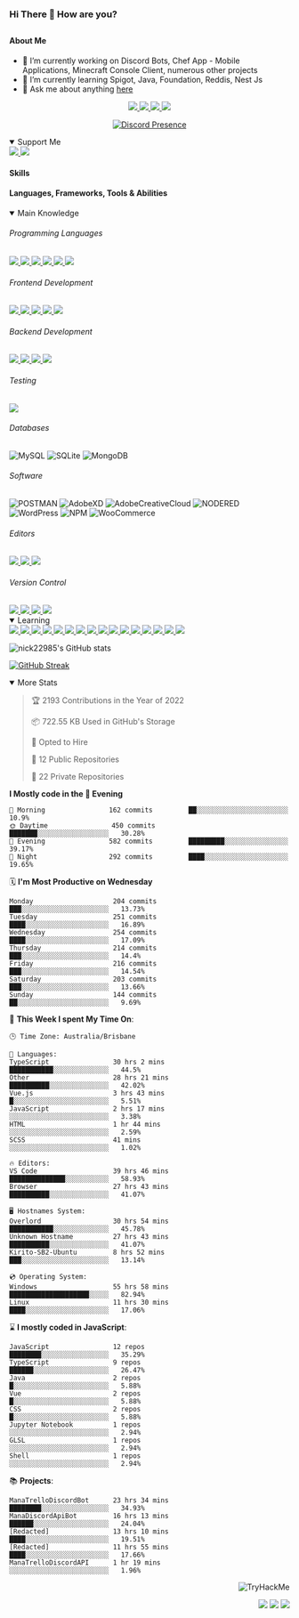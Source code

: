 ### Hi There 👋 How are you?

## <h4>About Me</h4>

- 🔭 I’m currently working on Discord Bots, Chef App - Mobile Applications, Minecraft Console Client, numerous other projects
- 🌱 I’m currently learning Spigot, Java, Foundation, Reddis, Nest Js
- 💬 Ask me about anything [here](https://github.com/nick22985/nick22985/issues)

<p align="center">
	<a href="https://discordapp.com/users/221602145462386688">
		<img src="https://img.shields.io/badge/Discord-5865F2.svg?&style=for-the-badge&logo=Discord&logoColor=white"/>
	</a>
	<a href="https://www.youtube.com/channel/UChZvyaTJSq0PweGmTpjPjRw">
		<img src="https://img.shields.io/badge/YouTube-FF0000.svg?&style=for-the-badge&logo=YouTube&logoColor=white"/>
	</a>
	<a href="https://twitter.com/nick22985">
		<img src="https://img.shields.io/badge/Twitter-1DA1F2.svg?&style=for-the-badge&logo=Twitter&logoColor=white"/>
	</a>
	<a href="https://www.npmjs.com/~nick22985">
		<img src="https://img.shields.io/badge/npm-CB3837.svg?&style=for-the-badge&logo=NPM&logoColor=white"/>
	</a>
</p>
<p align="center">
	<a href="https://discord.com/users/221602145462386688" target="_blank" rel="nofollow">
		<img src="https://lanyard-profile-readme.vercel.app/api/221602145462386688?hideStatus=true" alt="Discord Presence" align="center">
	</a>
</p>


<details open="true">
<summary>Support Me</summary>

<a href="http://patreon.com/nick22985">
	<img src="https://img.shields.io/badge/Patreon-FF424D.svg?&style=flat-square&logo=patreon&logoColor=white"/>
</a>
<a href="https://www.buymeacoffee.com/nick22985">
	<img src="https://img.shields.io/badge/Buy%20Me%20A%20Coffee-FFDD00.svg?&style=flat-square&logo=buymeacoffee&logoColor=white"/>
</a>

	
</details>

<h4>Skills</h4>
<h4>Languages, Frameworks, Tools & Abilities </h4>
<details open="true">
<summary>Main Knowledge</summary>

<h6>Programming Languages</h6>
<a href="">
	<img src="https://img.shields.io/badge/JavaScript-323330.svg?&style=flat-square&logo=javascript&logoColor=%23F7DF1E"/>
</a>
<a href="">
	<img src="https://img.shields.io/badge/TYPESCRIPT-%23007ACC.svg?&style=flat-square&logo=typescript&logoColor=white"/>
</a>
<a href="">
	<img src="https://img.shields.io/badge/PYTHON-3776AB.svg?&style=flat-square&logo=python&logoColor=white"/>
</a>
<a href="">
	<img src="https://img.shields.io/badge/C-3776AB.svg?&style=flat-square&logo=C&logoColor=white"/>
</a>
<a href="">
	<img src="https://img.shields.io/badge/C%23-239120.svg?&style=flat-square&logo=C-Sharp&logoColor=white"/>
</a>
<a href="">
	<img src="https://img.shields.io/badge/.Net-512BD4.svg?&style=flat-square&logo=.NET&logoColor=white"/>
</a>

<h6> Frontend Development </h6>
<a href="">
	<img src="https://img.shields.io/badge/React-61DAFB?style=flat-square&logo=react&logoColor=white"/>
</a>
<a href="">
	<img src="https://img.shields.io/badge/CSS3-%231572B6.svg?&style=flat-square&logo=css3&logoColor=white"/>
</a>
<a href="">
	<img src="https://img.shields.io/badge/HTML5-E34F26.svg?&style=flat-square&logo=html5&logoColor=white"/>
</a>
<a href="">
	<img src="https://img.shields.io/badge/Blazor-512BD4.svg?&style=flat-square&logo=Blazor&logoColor=white"/>
</a>
<a href="">
	<img src="https://img.shields.io/badge/Tailwind-06B6D4.svg?&style=flat-square&logo=tailwindcss&logoColor=white"/>
</a>

<h6> Backend Development </h6>
<a href="">
	<img src="https://img.shields.io/badge/NODEJS-339933.svg?&style=flat-square&logo=node.js&logoColor=white"/>
</a>
<a href="">
	<img src="https://img.shields.io/badge/NGINX-269539.svg?&style=flat-square&logo=nginx&logoColor=white"/>
</a>
<a href="">
	<img src="https://img.shields.io/badge/GRAPHQL-E10098.svg?&style=flat-square&logo=graphql&logoColor=white"/>
</a>
<a href="">
	<img src="https://img.shields.io/badge/express-000000?style=flat-square&logo=express&logoColor=white"/>
</a>

<h6>Testing</h6>
<a href="">
	<img src="https://img.shields.io/badge/cypress-17202C?style=flat-square&logo=cypress&logoColor=white"/>
</a>

<h6> Databases </h6>

![MySQL](https://img.shields.io/badge/MySQL-4479A1.svg?&style=flat-square&logo=mysql&logoColor=white)
![SQLite](https://img.shields.io/badge/SQLite-003B57.svg?&style=flat-square&logo=sqlite&logoColor=white)
![MongoDB](https://img.shields.io/badge/MONGODB-47A248.svg?&style=flat-square&logo=mongodb&logoColor=white)

<h6>Software</h6>

![POSTMAN](https://img.shields.io/badge/Postman-FF6C37.svg?&style=flat-square&logo=postman&logoColor=white)
![AdobeXD](https://img.shields.io/badge/Adobe%20XD-FF61F6.svg?&style=flat-square&logo=Adobe-XD&logoColor=black)
![AdobeCreativeCloud](https://img.shields.io/badge/Adobe%20Creative%20Cloud-DA1F26.svg?&style=flat-square&logo=Adobe-Creative-Cloud&logoColor=white)
![NODERED](https://img.shields.io/badge/node%20red-8F0000.svg?&style=flat-square&logo=node-red&logoColor=white)
![WordPress](https://img.shields.io/badge/Wordpress-21759B.svg?&style=flat-square&logo=wordpress&logoColor=white)
![NPM](https://img.shields.io/badge/npm-CB3837.svg?&style=flat-square&logo=npm&logoColor=white)
![WooCommerce](https://img.shields.io/badge/WooCommerce-96588A.svg?&style=flat-square&logo=WooCommerce&logoColor=white)

<h6> Editors </h6>
<a href="">
	<img src="https://img.shields.io/badge/VSCODE-007ACC.svg?&style=flat-square&logo=visual-studio-code"/>
</a>
<a href="">
	<img src="https://img.shields.io/badge/Visual%20Studio-5C2D91.svg?&style=flat-square&logo=visual-studio"/>
</a>
<a href="">
	<img src="https://img.shields.io/badge/INTELLIJ-000000.svg?&style=flat-square&logo=intellij-idea"/>
</a>

<h6>Version Control</h6>
<a href="">
	<img src="https://img.shields.io/badge/GITHUB-%23121011.svg?&style=flat-square&logo=github&logoColor=white"/>
</a>
<a href="">
	<img src="https://img.shields.io/badge/GITLAB-%23181717.svg?&style=flat-square&logo=gitlab&logoColor=white"/>
</a>
<a href="">
	<img src="https://img.shields.io/badge/GIT-%23F05033.svg?&style=flat-square&logo=git&logoColor=white"/>
</a>
<a href="">
	<img src="https://img.shields.io/badge/-BitBucket-darkblue?style=flat-square&logo=bitbucket"/>
</a>

<!-- <br><br><br><br>

![MicrosoftAzure](https://img.shields.io/badge/Microsoft%20Azure-232F7E?style=flat-square&logo=microsoft-azure)
![GoogleCloud](https://img.shields.io/badge/Google%20Cloud-black?style=flat-square&logo=google-cloud)
![DigitalOcean](https://img.shields.io/badge/-Digital%20Ocean-darkblue?style=flat-square&logo=digitalocean)
![Heroku](https://img.shields.io/badge/-Heroku-430098?style=flat-square&logo=heroku)
![RaspberryPi](https://img.shields.io/badge/-Raspberry%20Pi-C51A4A?style=flat-square&logo=Raspberry-Pi)
![LINUX](https://img.shields.io/badge/LINUX-FCC624?style=flat-square-square&logo=linux&logoColor=black) -->

</details>
<details open="true">
<summary>Learning</summary>
<a href="">
	<img src="(https://img.shields.io/badge/JAVA-007396.svg?&style=flat-square&logo=java&logoColor=white"/>
</a>	

<a href="">
	<img src="https://img.shields.io/badge/FIREBASE-FFCA28.svg?&style=flat-square&logo=firebase&logoColor=black"/>
</a>		
<a href="">
	<img src="https://img.shields.io/badge/KUBERNETES-326CE5.svg?&style=flat-square&logo=kubernetes&logoColor=white"/>
</a>	
<a href="">
	<img src="https://img.shields.io/badge/GITHUB%20ACTIONS-2088FF.svg?&style=flat-square&logo=github-actions&logoColor=white"/>
</a>	
<a href="">
	<img src="https://img.shields.io/badge/AMAZON%20AWS-232F3E.svg?&style=flat-square&logo=amazon-aws&logoColor=white"/>
</a>		
<a href="">
	<img src="https://img.shields.io/badge/JQUERY-0769AD.svg?&style=flat-square&logo=jquery&logoColor=white"/>
</a>	
<a href="">
	<img src="https://img.shields.io/badge/PHP-777BB4.svg?&style=flat-square&logo=php&logoColor=white"/>
</a>		
<a href="">
	<img src="https://img.shields.io/badge/DOCKER-2496ED.svg?&style=flat-square&logo=docker&logoColor=white"/>
</a>		
<a href="">
	<img src="https://img.shields.io/badge/Vue.js-4FC08D?style=flat-square&logo=Vue.js&logoColor=white"/>
</a>
<a href="">
	<img src="https://img.shields.io/badge/Vuetify-1867C0?style=flat-square&logo=vuetify"/>
</a>
<a href="">
	<img src="https://img.shields.io/badge/Bootstrap-7952B3?style=flat-square&logo=bootstrap&logoColor=white"/>
</a>
<a href="">
	<img src="https://img.shields.io/badge/NesJs-E0234E?style=flat-square&logo=nestjs&logoColor=white"/>
</a>
<a href="">
	<img src="https://img.shields.io/badge/Nextjs-000000?style=flat-square&logo=next.js&logoColor=white"/>
</a>
<a href="">
	<img src="https://img.shields.io/badge/Electron-47848F?style=flat-square&logo=electron&logoColor=white"/>
</a>
<a href="">
	<img src="https://img.shields.io/badge/webpack-8DD6F9?style=flat-square&logo=webpack&logoColor=white"/>
</a>
<a href="">
	<img src="https://img.shields.io/badge/redis-DC382D?style=flat-square&logo=redis&logoColor=white"/>
</a>

</details>

![nick22985's GitHub stats](https://github-readme-stats.vercel.app/api?username=nick22985&count_private=true&show_icons=true&theme=github_dark)

[![GitHub Streak](https://streak-stats.demolab.com/?user=Nick22985&theme=dark&hide_border=true)](https://git.io/streak-stats)

<details open="false">
<summary>More Stats</summary>

<!--START_SECTION:devStats-->
> 🏆 2193 Contributions in the Year of 2022
>
> 📦 722.55 KB Used in GitHub's Storage
>
> 💼 Opted to Hire
>
> 📖 12 Public Repositories
>
> 🔐 22 Private Repositories

**I Mostly code in the 🌆 Evening**
```text
🌅 Morning                162 commits         ██░░░░░░░░░░░░░░░░░░░░░░░   10.9%
🌞 Daytime                450 commits         ███████░░░░░░░░░░░░░░░░░░   30.28%
🌆 Evening                582 commits         █████████░░░░░░░░░░░░░░░░   39.17%
🌙 Night                  292 commits         ████░░░░░░░░░░░░░░░░░░░░░   19.65%
```
🗓️ **I'm Most Productive on Wednesday**
```text
Monday                    204 commits         ███░░░░░░░░░░░░░░░░░░░░░░   13.73%
Tuesday                   251 commits         ████░░░░░░░░░░░░░░░░░░░░░   16.89%
Wednesday                 254 commits         ████░░░░░░░░░░░░░░░░░░░░░   17.09%
Thursday                  214 commits         ███░░░░░░░░░░░░░░░░░░░░░░   14.4%
Friday                    216 commits         ███░░░░░░░░░░░░░░░░░░░░░░   14.54%
Saturday                  203 commits         ███░░░░░░░░░░░░░░░░░░░░░░   13.66%
Sunday                    144 commits         ██░░░░░░░░░░░░░░░░░░░░░░░   9.69%
```
🚀 **This Week I spent My Time On**:
```text
🕒 Time Zone: Australia/Brisbane

💬 Languages:
TypeScript                30 hrs 2 mins       ███████████░░░░░░░░░░░░░░   44.5%
Other                     28 hrs 21 mins      ██████████░░░░░░░░░░░░░░░   42.02%
Vue.js                    3 hrs 43 mins       █░░░░░░░░░░░░░░░░░░░░░░░░   5.51%
JavaScript                2 hrs 17 mins       ░░░░░░░░░░░░░░░░░░░░░░░░░   3.38%
HTML                      1 hr 44 mins        ░░░░░░░░░░░░░░░░░░░░░░░░░   2.59%
SCSS                      41 mins             ░░░░░░░░░░░░░░░░░░░░░░░░░   1.02%

🔥 Editors:
VS Code                   39 hrs 46 mins      ██████████████░░░░░░░░░░░   58.93%
Browser                   27 hrs 43 mins      ██████████░░░░░░░░░░░░░░░   41.07%

🖥️ Hostnames System:
Overlord                  30 hrs 54 mins      ███████████░░░░░░░░░░░░░░   45.78%
Unknown Hostname          27 hrs 43 mins      ██████████░░░░░░░░░░░░░░░   41.07%
Kirito-SB2-Ubuntu         8 hrs 52 mins       ███░░░░░░░░░░░░░░░░░░░░░░   13.14%

💿 Operating System:
Windows                   55 hrs 58 mins      ████████████████████░░░░░   82.94%
Linux                     11 hrs 30 mins      ████░░░░░░░░░░░░░░░░░░░░░   17.06%
```
⌛ **I mostly coded in JavaScript**:
```text
JavaScript                12 repos            ████████░░░░░░░░░░░░░░░░░   35.29%
TypeScript                9 repos             ██████░░░░░░░░░░░░░░░░░░░   26.47%
Java                      2 repos             █░░░░░░░░░░░░░░░░░░░░░░░░   5.88%
Vue                       2 repos             █░░░░░░░░░░░░░░░░░░░░░░░░   5.88%
CSS                       2 repos             █░░░░░░░░░░░░░░░░░░░░░░░░   5.88%
Jupyter Notebook          1 repos             ░░░░░░░░░░░░░░░░░░░░░░░░░   2.94%
GLSL                      1 repos             ░░░░░░░░░░░░░░░░░░░░░░░░░   2.94%
Shell                     1 repos             ░░░░░░░░░░░░░░░░░░░░░░░░░   2.94%
```
📚 **Projects**:
```text
ManaTrelloDiscordBot      23 hrs 34 mins      ████████░░░░░░░░░░░░░░░░░   34.93%
ManaDiscordApiBot         16 hrs 13 mins      ██████░░░░░░░░░░░░░░░░░░░   24.04%
[Redacted]                13 hrs 10 mins      ████░░░░░░░░░░░░░░░░░░░░░   19.51%
[Redacted]                11 hrs 55 mins      ████░░░░░░░░░░░░░░░░░░░░░   17.66%
ManaTrelloDiscordAPI      1 hr 19 mins        ░░░░░░░░░░░░░░░░░░░░░░░░░   1.96%
```
<!--END_SECTION:devStats-->
</details>
<p align="right">
    <img src="https://tryhackme-badges.s3.amazonaws.com/nick22985.png" alt="TryHackMe">
</p>
<p align="right">
    <img src="https://www.codewars.com/users/nick22985/badges/micro"/>
    <img src="https://wakatime.com/badge/user/06ef56ec-e763-432c-a1cc-83e10de5b5a3.svg"/>
    <img src="https://badges.pufler.dev/visits/nick22985/nick22985?color=black&logo=github" />
</p>
